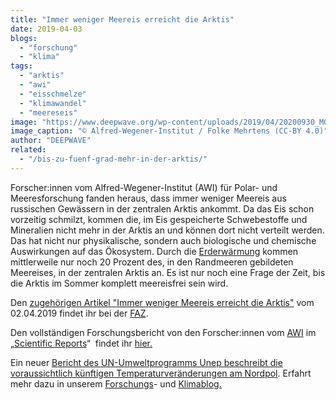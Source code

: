 ```yaml
---
title: "Immer weniger Meereis erreicht die Arktis"
date: 2019-04-03
blogs: 
  - "forschung"
  - "klima"
tags: 
  - "arktis"
  - "awi"
  - "eisschmelze"
  - "klimawandel"
  - "meereseis"
image: "https://www.deepwave.org/wp-content/uploads/2019/04/20200930_MOSAiCleg5_FolkeMehrtens_060_small.jpg"
image_caption: "© Alfred-Wegener-Institut / Folke Mehrtens (CC-BY 4.0)"
author: "DEEPWAVE"
related: 
  - "/bis-zu-fuenf-grad-mehr-in-der-arktis/"
---
```


Forscher:innen vom Alfred-Wegener-Institut (AWI) für Polar- und Meeresforschung fanden heraus, dass immer weniger Meereis aus russischen Gewässern in der zentralen Arktis ankommt. Da das Eis schon vorzeitig schmilzt, kommen die, im Eis gespeicherte Schwebestoffe und Mineralien nicht mehr in der Arktis an und können dort nicht verteilt werden. Das hat nicht nur physikalische, sondern auch biologische und chemische Auswirkungen auf das Ökosystem. Durch die [Erderwärmung](https://www.deepwave.org/die-ozeane/klimawandel/) kommen mittlerweile nur noch 20 Prozent des, in den Randmeeren gebildeten Meereises, in der zentralen Arktis an. Es ist nur noch eine Frage der Zeit, bis die Arktis im Sommer komplett meereisfrei sein wird.

Den [zugehörigen Artikel "Immer weniger Meereis erreicht die Arktis"](https://www.faz.net/aktuell/wissen/erde-klima/eine-folge-des-klimawandels-der-arktis-fehlt-der-eisnachschub-16120532.html) vom 02.04.2019 findet ihr bei der [FAZ](https://www.faz.net/aktuell/).

Den vollständigen Forschungsbericht von den Forscher:innen vom [AWI](https://www.awi.de/) im „[Scientific Reports](http://www.nature.com/srep/)“  findet ihr [hier.](https://www.nature.com/articles/s41598-019-41456-y)

Ein neuer [Bericht des UN-Umweltprogramms Unep beschreibt die voraussichtlich künftigen Temperaturveränderungen am Nordpol](https://www.deepwave.org/bis-zu-fuenf-grad-mehr-in-der-arktis/). Erfahrt mehr dazu in unserem [Forschungs](https://www.deepwave.org/blogs/forschung/)\- und [Klimablog.](https://www.deepwave.org/blogs/klima/)
